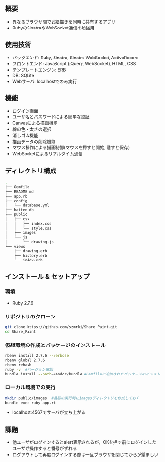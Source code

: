 ## 概要
- 異なるブラウザ間でお絵描きを同時に共有するアプリ
- RubyのSinatraやWebSocket通信の勉強用

## 使用技術
- バックエンド: Ruby, Sinatra, Sinatra-WebSocket, ActiveRecord  
- フロントエンド: JavaScript (jQuery, WebSocket), HTML, CSS
- テンプレートエンジン: ERB
- DB: SQLite
- Webサーバ: localhostでのみ実行

## 機能
- ログイン画面
- ユーザ名とパスワードによる簡単な認証
- Canvasによる描画機能
- 線の色・太さの選択
- 消しゴム機能
- 描画データの削除機能
- マウス操作による描画制御(マウスを押すと開始, 離すと保存)
- WebSocketによるリアルタイム通信

## ディレクトリ構成
~~~sh
.
├── Gemfile
├── README.md
├── app.rb
├── config
│   └── database.yml
├── hatten.db
├── public
│   ├── css
│   │   ├── index.css
│   │   └── style.css
│   ├── images
│   └── js
│       └── drawing.js
└── views
    ├── drawing.erb
    ├── history.erb
    └── index.erb
~~~

## インストール & セットアップ
### 環境
- Ruby 2.7.6

### リポジトリのクローン
~~~sh
git clone https://github.com/szmrki/Share_Paint.git
cd Share_Paint
~~~

### 仮想環境の作成とパッケージのインストール
~~~sh
rbenv install 2.7.6 --verbose
rbenv global 2.7.6
rbenv rehash
ruby -v  #バージョン確認
bundle install --path=vendor/bundle #Gemfileに追加されたパッケージのインストール
~~~

### ローカル環境での実行
~~~sh
mkdir public/images  #最初の実行時にimagesディレクトリを作成しておく
bundle exec ruby app.rb
~~~
- localhost:4567でサーバが立ち上がる

## 課題
- 他ユーザがログインするとalert表示されるが，OKを押す前にログインしたユーザが操作すると番号がずれる
- ログアウトして再度ログインする際は一旦ブラウザを閉じてからが望ましい